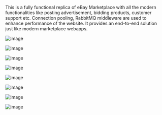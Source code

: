 This is a fully functional replica of eBay Marketplace with all the modern functionalities like posting advertisement, bidding products, customer support etc. 
Connection pooling, RabbitMQ middleware are used to enhance performance of the website.
It provides an end-to-end solution just like modern marketplace webapps.

![image](https://cloud.githubusercontent.com/assets/22826481/20594235/3d458c6c-b1ea-11e6-90d3-9ff1d6865854.png)

![image](https://cloud.githubusercontent.com/assets/22826481/20594199/178c96c8-b1ea-11e6-9723-1009fe7d0c6e.png)

![image](https://cloud.githubusercontent.com/assets/22826481/20594221/30ab3e70-b1ea-11e6-8131-ef8954d329b6.png)

![image](https://cloud.githubusercontent.com/assets/22826481/20594242/4a456806-b1ea-11e6-9747-c1434e4ceee6.png)

![image](https://cloud.githubusercontent.com/assets/22826481/20594258/52e8059a-b1ea-11e6-9f59-b49784c78bcf.png)

![image](https://cloud.githubusercontent.com/assets/22826481/20594268/5ec817a6-b1ea-11e6-8055-5c708261dbc3.png)

![image](https://cloud.githubusercontent.com/assets/22826481/20594298/7f01380e-b1ea-11e6-90b6-510ee5a206b5.png)

![image](https://cloud.githubusercontent.com/assets/22826481/20594277/6dc55fde-b1ea-11e6-9b50-c255615a9867.png)
